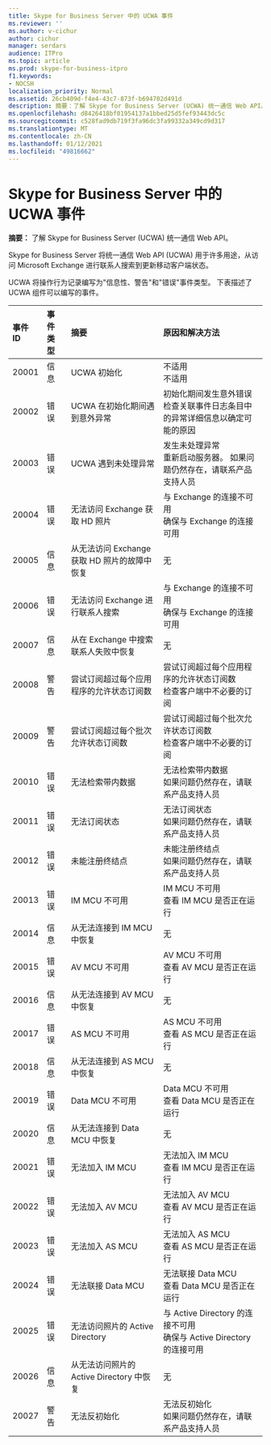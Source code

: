 ```yaml
---
title: Skype for Business Server 中的 UCWA 事件
ms.reviewer: ''
ms.author: v-cichur
author: cichur
manager: serdars
audience: ITPro
ms.topic: article
ms.prod: skype-for-business-itpro
f1.keywords:
- NOCSH
localization_priority: Normal
ms.assetid: 26cb409d-f4e4-43c7-873f-b694702d491d
description: 摘要：了解 Skype for Business Server (UCWA) 统一通信 Web API。
ms.openlocfilehash: d8426418bf01954137a1bbed25d5fef93443dc5c
ms.sourcegitcommit: c528fad9db719f3fa96dc3fa99332a349cd9d317
ms.translationtype: MT
ms.contentlocale: zh-CN
ms.lasthandoff: 01/12/2021
ms.locfileid: "49816662"
---
```

# <a name="ucwa-events-in-skype-for-business-server"></a>Skype for Business Server 中的 UCWA 事件
 
**摘要：** 了解 Skype for Business Server (UCWA) 统一通信 Web API。
  
Skype for Business Server 将统一通信 Web API (UCWA) 用于许多用途，从访问 Microsoft Exchange 进行联系人搜索到更新移动客户端状态。
  
UCWA 将操作行为记录编写为"信息性、警告"和"错误"事件类型。 下表描述了 UCWA 组件可以编写的事件。
  
|**事件 ID**|**事件类型**|**摘要**|**原因和解决方法**|
|:-----|:-----|:-----|:-----|
|20001  <br/> |信息  <br/> |UCWA 初始化  <br/> |不适用  <br/> 不适用  <br/> |
|20002  <br/> |错误  <br/> |UCWA 在初始化期间遇到意外异常  <br/> |初始化期间发生意外错误  <br/> 检查关联事件日志条目中的异常详细信息以确定可能的原因  <br/> |
|20003  <br/> |错误  <br/> |UCWA 遇到未处理异常  <br/> |发生未处理异常  <br/> 重新启动服务器。 如果问题仍然存在，请联系产品支持人员  <br/> |
|20004  <br/> |错误  <br/> |无法访问 Exchange 获取 HD 照片  <br/> |与 Exchange 的连接不可用  <br/> 确保与 Exchange 的连接可用  <br/> |
|20005  <br/> |信息  <br/> |从无法访问 Exchange 获取 HD 照片的故障中恢复  <br/> |无  <br/> |
|20006  <br/> |错误  <br/> |无法访问 Exchange 进行联系人搜索  <br/> |与 Exchange 的连接不可用  <br/> 确保与 Exchange 的连接可用  <br/> |
|20007  <br/> |信息  <br/> |从在 Exchange 中搜索联系人失败中恢复  <br/> |无  <br/> |
|20008  <br/> |警告  <br/> |尝试订阅超过每个应用程序的允许状态订阅数  <br/> |尝试订阅超过每个应用程序的允许状态订阅数  <br/> 检查客户端中不必要的订阅  <br/> |
|20009  <br/> |警告  <br/> |尝试订阅超过每个批次允许状态订阅数  <br/> |尝试订阅超过每个批次允许状态订阅数  <br/> 检查客户端中不必要的订阅  <br/> |
|20010  <br/> |错误  <br/> |无法检索带内数据  <br/> |无法检索带内数据  <br/> 如果问题仍然存在，请联系产品支持人员  <br/> |
|20011  <br/> |错误  <br/> |无法订阅状态  <br/> |无法订阅状态  <br/> 如果问题仍然存在，请联系产品支持人员  <br/> |
|20012  <br/> |错误  <br/> |未能注册终结点  <br/> |未能注册终结点  <br/> 如果问题仍然存在，请联系产品支持人员  <br/> |
|20013  <br/> |错误  <br/> |IM MCU 不可用  <br/> |IM MCU 不可用  <br/> 查看 IM MCU 是否正在运行  <br/> |
|20014  <br/> |信息  <br/> |从无法连接到 IM MCU 中恢复  <br/> |无  <br/> |
|20015  <br/> |错误  <br/> |AV MCU 不可用  <br/> |AV MCU 不可用  <br/> 查看 AV MCU 是否正在运行  <br/> |
|20016  <br/> |信息  <br/> |从无法连接到 AV MCU 中恢复  <br/> |无  <br/> |
|20017  <br/> |错误  <br/> |AS MCU 不可用  <br/> |AS MCU 不可用  <br/> 查看 AS MCU 是否正在运行  <br/> |
|20018  <br/> |信息  <br/> |从无法连接到 AS MCU 中恢复  <br/> |无  <br/> |
|20019  <br/> |错误  <br/> |Data MCU 不可用  <br/> |Data MCU 不可用  <br/> 查看 Data MCU 是否正在运行  <br/> |
|20020  <br/> |信息  <br/> |从无法连接到 Data MCU 中恢复  <br/> |无  <br/> |
|20021  <br/> |错误  <br/> |无法加入 IM MCU  <br/> |无法加入 IM MCU  <br/> 查看 IM MCU 是否正在运行  <br/> |
|20022  <br/> |错误  <br/> |无法加入 AV MCU  <br/> |无法加入 AV MCU  <br/> 查看 AV MCU 是否正在运行  <br/> |
|20023  <br/> |错误  <br/> |无法加入 AS MCU  <br/> |无法加入 AS MCU  <br/> 查看 AS MCU 是否正在运行  <br/> |
|20024  <br/> |错误  <br/> |无法联接 Data MCU  <br/> |无法联接 Data MCU  <br/> 查看 Data MCU 是否正在运行  <br/> |
|20025  <br/> |错误  <br/> |无法访问照片的 Active Directory  <br/> |与 Active Directory 的连接不可用  <br/> 确保与 Active Directory 的连接可用  <br/> |
|20026  <br/> |信息  <br/> |从无法访问照片的 Active Directory 中恢复  <br/> |无  <br/> |
|20027  <br/> |警告  <br/> |无法反初始化  <br/> |无法反初始化  <br/> 如果问题仍然存在，请联系产品支持人员  <br/> |
   

